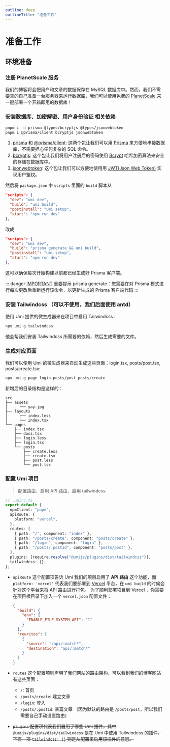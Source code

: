 ```yaml
---
outline: deep
outlineTitle: "准备工作"
---
```


# 准备工作

## 环境准备

### 注册 PlanetScale 服务

我们的博客将会把用户和文章的数据保存在 MySQL 数据库中。然而，我们不需要真的自己准备一台服务器来运行数据库，我们可以使用免费的 [PlanetScale](https://planetscale.com/) 来一键部署一个开箱即用的数据库！

### 安装数据库、加密解密、用户身份验证 相关依赖

```bash
pnpm i -d prisma @types/bcryptjs @types/jsonwebtoken
pnpm i @prisma/client bcryptjs jsonwebtoken
```

1. [prisma](https://github.com/prisma/prisma) 和 [@prisma/client](https://www.npmjs.com/package/@prisma/client): 这两个包让我们可以用 [Prisma](https://www.prisma.io/) 来方便地串接数据库，不需要担心任何复杂的 SQL 命令。
2. [bcryptjs](https://github.com/dcodeIO/bcrypt.js): 这个包让我们将用户注册后的密码使用 [Bcrypt](https://en.wikipedia.org/wiki/Bcrypt) 哈希加密算法来安全的存储在数据库中。
3. [jsonwebtoken](https://github.com/auth0/node-jsonwebtoken): 这个包让我们可以方便地使用用 [JWT(Json Web Token)](https://jwt.io/) 实现用户鉴权。

然后将 `package.json` 中 `scripts` 里面的 `build` 脚本从

```json
"scripts": {
  "dev": "umi dev",
  "build": "umi build",
  "postinstall": "umi setup",
  "start": "npm run dev"
},
```

改成

```json
"scripts": {
  "dev": "umi dev",
  "build": "prisma generate && umi build",
  "postinstall": "umi setup",
  "start": "npm run dev"
},
```

这可以确保每次开始构建以前都已经生成好 Prisma 客户端。

::: danger [IMPORTANT](https://www.prisma.io/docs/concepts/components/prisma-client/working-with-prismaclient/generating-prisma-client)
重要提示 prisma generate：您需要在对 Prisma 模式进行每次更改后重新运行该命令，以更新生成的 Prisma 客户端代码
:::

### 安装 Tailwindcss （可以不使用，我们后面使用 antd）

使用 Umi 提供的微生成器来在项目中启用 Tailwindcss :

```bash
npx umi g tailwindcss
```

他会帮我们安装 Tailwindcss 所需要的依赖，然后生成需要的文件。

### 生成对应页面

我们可以使用 Umi 的微生成器来自动生成这些页面：login.tsx, posts/post.tsx, posts/create.tsx:

```bash
npx umi g page login posts/post posts/create
```

新增后的目录结构是这样的：

```
src
├── assets
│     └── yay.jpg
├── layouts
│     ├── index.less
│     └── index.tsx
└── pages
    ├── index.tsx
    ├── docs.tsx
    ├── login.less
    ├── login.tsx
    └── posts
        ├── create.less
        ├── create.tsx
        ├── post.less
        └── post.tsx
```

### 配置 Umi 项目

> 配置路由、启用 API 路由、~~启用 tailwindcss~~

```typescript
// .umirc.ts
export default {
  npmClient: "pnpm",
  apiRoute: {
    platform: "vercel",
  },
  routes: [
    { path: "/", component: "index" },
    { path: "/posts/create", component: "posts/create" },
    { path: "/login", component: "login" },
    { path: "/posts/:postId", component: "posts/post" },
  ],
  plugins: [require.resolve("@umijs/plugins/dist/tailwindcss")],
  tailwindcss: {},
};
```

- `apiRoute` 这个配置项告诉 Umi 我们的项目启用了 **API 路由** 这个功能，而 `platform: 'vercel'` 代表我们要部署到 [Vercel](https://vercel.com/) 平台，在 `umi build` 的时候会针对这个平台来将 API 路由进行打包。
  为了顺利部署项目到 Vercel ，你需要在项目根目录下加入一个 `vercel.json` 配置文件：

  ```json
  {
    "build": {
      "env": {
        "ENABLE_FILE_SYSTEM_API": "1"
      }
    },
    "rewrites": [
      {
        "source": "/api/:match*",
        "destination": "api/:match*"
      }
    ]
  }
  ```

- `routes` 这个配置项则声明了我们网站的路由架构，可以看到我们的博客网站有这些页面：

  - `/`: 首页
  - `/posts/create`: 建立文章
  - `/login`: 登入
  - `/posts/:postId`: 某篇文章 （因为默认的路由是 `/posts/post`，所以我们需要自己手动设置路由）

- ~~`plugins` 配置项代表我们启用了哪些 Umi 插件，其中 `@umijs/plugins/dist/tailwindcss` 是在 Umi 中使用 Tailwindcss 的插件。下面一项 `tailwindcss: {}` 则是从配置来启用该插件的意思。~~
